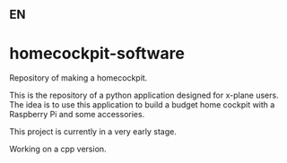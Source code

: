 ## EN
# homecockpit-software
Repository of making a homecockpit.

This is the repository of a python application designed for x-plane users. The idea is to use this application to build a budget home cockpit with a Raspberry Pi and some accessories. 

This project is currently in a very early stage. 

Working on a cpp version.
